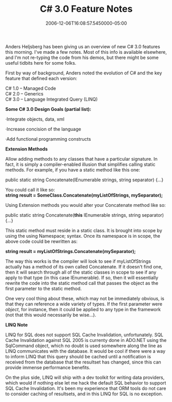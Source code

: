 ﻿---
title: C# 3.0 Feature Notes
slug: csharp-3-0-feature-notes
aliases:
  - '/c#-3.0-feature-notes/'
  - '/blog/c#-3.0-feature-notes/'
date: "2006-12-06T16:08:57.5450000-05:00"
description: Anders Heljsberg has been giving us an overview of new C# 3.0
featuredImage: img/c-3-0-feature-notes-featured.png
---

Anders Heljsberg has been giving us an overview of new C# 3.0 features this morning. I've made a few notes. Most of this info is available elsewhere, and I'm not re-typing the code from his demos, but there might be some useful tidbits here for some folks.

First by way of background, Anders noted the evolution of C# and the key feature that defined each version:

C# 1.0 – Managed Code\
C# 2.0 – Generics\
C# 3.0 – Language Integrated Query (LINQ)

**Some C# 3.0 Design Goals (partial list):**

·Integrate objects, data, xml

·Increase concision of the language

·Add functional programming constructs

**Extension Methods**

Allow adding methods to any classes that have a particular signature. In fact, it is simply a compiler-enabled illusion that simplifies calling static methods. For example, if you have a static method like this one:

public static string Concatenate(IEnumerable<string> strings, string separator) {…}

You could call it like so:\
**string result = SomeClass.Concatenate(myListOfStrings, mySeparator);**

Using Extension methods you would alter your Concatenate method like so:

public static string Concatenate(**this** IEnumerable<string> strings, string separator) {…}

This static method must reside in a static class. It is brought into scope by using the using Namespace; syntax. Once its namespace is in scope, the above code could be rewritten as:

**string result = myListOfStrings.Concatenate(mySeparator);**

The way this works is the compiler will look to see if myListOfStrings actually has a method of its own called Concatenate. If it doesn't find one, then it will search through all of the static classes in scope to see if any apply to that type (in this case IEnumerable<string>). If so, then it will essentially rewrite the code into the static method call that passes the object as the first parameter to the static method.

One very cool thing about these, which may not be immediately obvious, is that they can reference a wide variety of types. If the first parameter were *object*, for instance, then it could be applied to any type in the framework (not that this would necessarily be wise…).

**LINQ Note**

LINQ for SQL does not support SQL Cache Invalidation, unfortunately. SQL Cache Invalidation against SQL 2005 is currenty done in ADO.NET using the SqlCommand object, which no doubt is used somewhere along the line as LINQ communicates with the database. It would be cool if there were a way to inform LINQ that this query should be cached until a notification is received from the database that the resultset has changed, since this can provide immense performance benefits.

On the plus side, LINQ will ship with a dev toolkit for writing data providers, which would if nothing else let me hack the default SQL behavior to support SQL Cache Invalidation. It's been my experience that ORM tools do not care to consider caching of resultsets, and in this LINQ for SQL is no exception.

